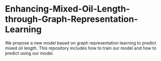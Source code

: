 # Enhancing-Mixed-Oil-Length-through-Graph-Representation-Learning
We propose a new model based on graph representation learning to predict mixed oil length.  This repository includes how to train our model and how to predict using our model.
